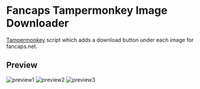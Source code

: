 # Fancaps Tampermonkey Image Downloader
[Tampermonkey](https://www.tampermonkey.net/) script which adds a download button under each image for fancaps.net.

## Preview
![preview1](https://github.com/Maximax67/Fancaps-Tampermonkey-Image-Downloader/assets/40457162/7b630b2d-b41f-4af0-9222-3f3bcf51d763)
![preview2](https://github.com/Maximax67/Fancaps-Tampermonkey-Image-Downloader/assets/40457162/1552a3ec-5443-457d-9166-2a9d584a0d3a)
![preview3](https://github.com/Maximax67/Fancaps-Tampermonkey-Image-Downloader/assets/40457162/751c485b-4627-464a-a40d-ec114384c293)


